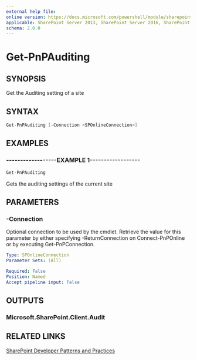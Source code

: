 ```yaml
---
external help file:
online version: https://docs.microsoft.com/powershell/module/sharepoint-pnp/get-pnpauditing
applicable: SharePoint Server 2013, SharePoint Server 2016, SharePoint Server 2019, SharePoint Online
schema: 2.0.0
---
```


# Get-PnPAuditing

## SYNOPSIS
Get the Auditing setting of a site

## SYNTAX

```powershell
Get-PnPAuditing [-Connection <SPOnlineConnection>]
```

## EXAMPLES

### ------------------EXAMPLE 1------------------
```powershell
Get-PnPAuditing
```

Gets the auditing settings of the current site

## PARAMETERS

### -Connection
Optional connection to be used by the cmdlet. Retrieve the value for this parameter by either specifying -ReturnConnection on Connect-PnPOnline or by executing Get-PnPConnection.

```yaml
Type: SPOnlineConnection
Parameter Sets: (All)

Required: False
Position: Named
Accept pipeline input: False
```

## OUTPUTS

### Microsoft.SharePoint.Client.Audit

## RELATED LINKS

[SharePoint Developer Patterns and Practices](https://aka.ms/sppnp)
